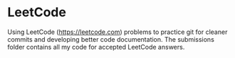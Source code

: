 # LeetCode
Using LeetCode (https://leetcode.com) problems to practice git for cleaner commits and developing better code documentation. The submissions folder contains all my code for accepted LeetCode answers.
